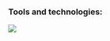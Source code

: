 ### Tools and technologies:

<img src="https://img.shields.io/badge/JAVA-008000?style=for-the-badge&logo=Testing Library&logoColor=4B0082"/>
